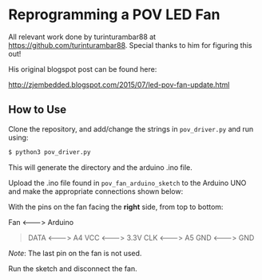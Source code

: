 # Reprogramming a POV LED Fan

All relevant work done by turinturambar88 at https://github.com/turinturambar88. Special thanks to him for figuring this out!

His original blogspot post can be found here:

http://zjembedded.blogspot.com/2015/07/led-pov-fan-update.html

## How to Use

Clone the repository, and add/change the strings in `pov_driver.py` and run using:

```sh
$ python3 pov_driver.py
```

This will generate the directory and the arduino .ino file.

Upload the .ino file found in `pov_fan_arduino_sketch` to the Arduino UNO and make the appropriate connections shown below:

With the pins on the fan facing the __right__ side, from top to bottom:


Fan  <---> Arduino

> DATA  <---> A4
> VCC   <---> 3.3V
> CLK   <---> A5
> GND   <---> GND


_Note_: The last pin on the fan is not used.


Run the sketch and disconnect the fan.
